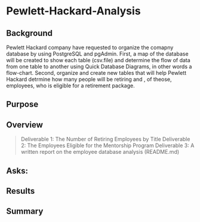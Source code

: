 # Pewlett-Hackard-Analysis
## Background
 Pewlett Hackard company have requested to organize the comapny database by using PostgreSQL and pgAdmin. First, a map of the database will be created to show each table (csv.file) and determine the flow of data from one table to another using Quick Database Diagrams, in other words a flow-chart. Second, organize and create new tables that will help  Pewlett Hackard detrmine how many people will be retiring and , of theose, employees, who is eligible for a retirement package.
## Purpose
## Overview
> Deliverable 1: The Number of Retiring Employees by Title
> Deliverable 2: The Employees Eligible for the Mentorship Program
> Deliverable 3: A written report on the employee database analysis (README.md)
## Asks:
## Results
## Summary
